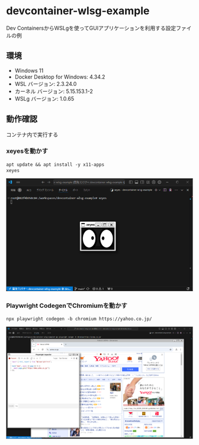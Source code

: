 # devcontainer-wlsg-example

Dev ContainersからWSLgを使ってGUIアプリケーションを利用する設定ファイルの例

## 環境

- Windows 11
- Docker Desktop for Windows: 4.34.2
- WSL バージョン: 2.3.24.0
- カーネル バージョン: 5.15.153.1-2
- WSLg バージョン: 1.0.65

## 動作確認

コンテナ内で実行する

### xeyesを動かす

```shell
apt update && apt install -y x11-apps
xeyes
```

![xeyesを動作させるデモ画像](images/xeyes-demo.png)

### Playwright CodegenでChromiumを動かす

```shell
npx playwright codegen -b chromium https://yahoo.co.jp/
```

![Chromiumを動作させるデモ画像](images/chromium-demo.png)
